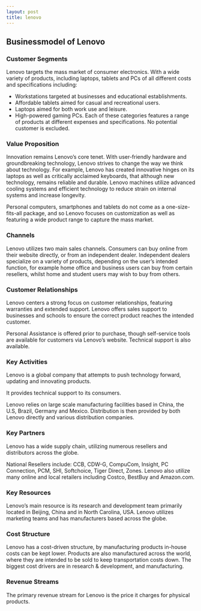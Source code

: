 ```yaml
---
layout: post
title: lenovo
---
```


Businessmodel of Lenovo
------------------------

### Customer Segments

Lenovo targets the mass market of consumer electronics. With a wide variety of products, including laptops, tablets and PCs of all different costs and specifications including:

 * Workstations targeted at businesses and educational establishments.
* Affordable tablets aimed for casual and recreational users.
* Laptops aimed for both work use and leisure.
* High-powered gaming PCs.
 Each of these categories features a range of products at different expenses and specifications. No potential customer is excluded.

### Value Proposition

Innovation remains Lenovo’s core tenet. With user-friendly hardware and groundbreaking technology, Lenovo strives to change the way we think about technology. For example, Lenovo has created innovative hinges on its laptops as well as critically acclaimed keyboards, that although new technology, remains reliable and durable. Lenovo machines utilize advanced cooling systems and efficient technology to reduce strain on internal systems and increase longevity.

Personal computers, smartphones and tablets do not come as a one-size-fits-all package, and so Lenovo focuses on customization as well as featuring a wide product range to capture the mass market.

### Channels

Lenovo utilizes two main sales channels. Consumers can buy online from their website directly, or from an independent dealer. Independent dealers specialize on a variety of products, depending on the user’s intended function, for example home office and business users can buy from certain resellers, whilst home and student users may wish to buy from others.

### Customer Relationships

Lenovo centers a strong focus on customer relationships, featuring warranties and extended support. Lenovo offers sales support to businesses and schools to ensure the correct product reaches the intended customer.

Personal Assistance is offered prior to purchase, though self-service tools are available for customers via Lenovo’s website. Technical support is also available.

### Key Activities

Lenovo is a global company that attempts to push technology forward, updating and innovating products.

It provides technical support to its consumers.

Lenovo relies on large scale manufacturing facilities based in China, the U.S, Brazil, Germany and Mexico. Distribution is then provided by both Lenovo directly and various distribution companies.

### Key Partners

Lenovo has a wide supply chain, utilizing numerous resellers and distributors across the globe.

National Resellers include: CCB, CDW-G, CompuCom, Insight, PC Connection, PCM, SHI, Softchoice, Tiger Direct, Zones. Lenovo also utilize many online and local retailers including Costco, BestBuy and Amazon.com.

### Key Resources

Lenovo’s main resource is its research and development team primarily located in Beijing, China and in North Carolina, USA. Lenovo utilizes marketing teams and has manufacturers based across the globe.

### Cost Structure

Lenovo has a cost-driven structure, by manufacturing products in-house costs can be kept lower. Products are also manufactured across the world, where they are intended to be sold to keep transportation costs down. The biggest cost drivers are in research & development, and manufacturing.

### Revenue Streams

The primary revenue stream for Lenovo is the price it charges for physical products.
